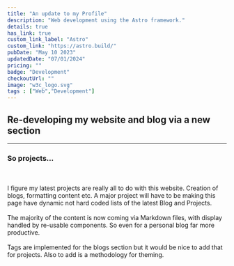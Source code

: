 ```yaml
---
title: "An update to my Profile"
description: "Web development using the Astro framework."
details: true
has_link: true
custom_link_label: "Astro"
custom_link: "https://astro.build/"
pubDate: "May 10 2023"
updatedDate: "07/01/2024"
pricing: ""
badge: "Development"
checkoutUrl: ""
image: "w3c_logo.svg"
tags : ["Web","Development"]
---
```


## Re-developing my website and blog via a new section

---

### So projects... 
<br/><br/>
I figure my latest projects are really all to do with this website. Creation of blogs, formatting content etc. A major project will have to be making this page have dynamic not hard coded lists of the latest Blog and Projects.
<br/><br/>
The majority of the content is now coming via Markdown files, with display handled by re-usable components. So even for a personal blog far more productive.
<br/><br/>
Tags are implemented for the blogs section but it would be nice to add that for projects. Also to add is a methodology for theming.
